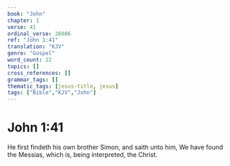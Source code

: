 ```yaml
---
book: "John"
chapter: 1
verse: 41
ordinal_verse: 26086
ref: "John 1:41"
translation: "KJV"
genre: "Gospel"
word_count: 22
topics: []
cross_references: []
grammar_tags: []
thematic_tags: [jesus-title, jesus]
tags: ["Bible","KJV","John"]
---
```


# John 1:41

He first findeth his own brother Simon, and saith unto him, We have found the Messias, which is, being interpreted, the Christ.
